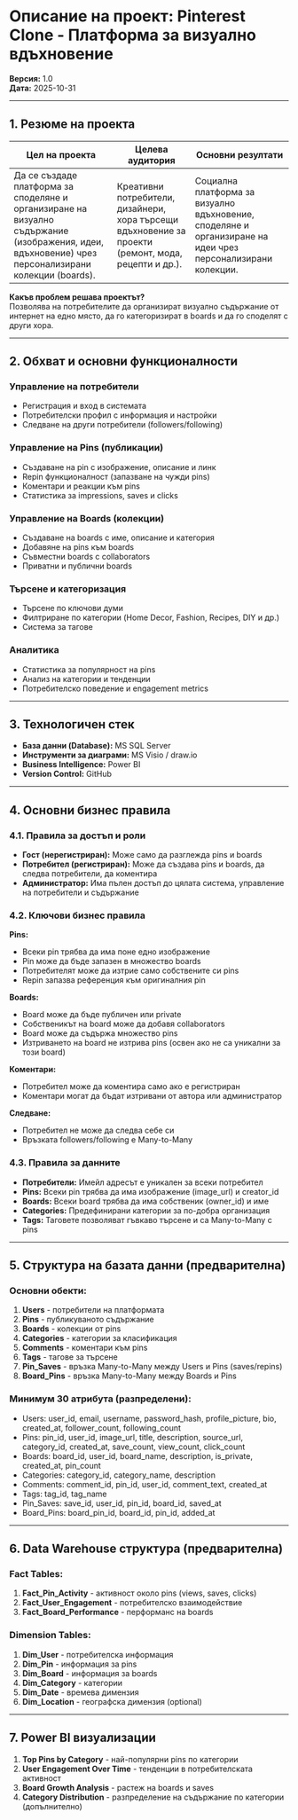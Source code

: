 # Описание на проект: Pinterest Clone - Платформа за визуално вдъхновение

**Версия:** 1.0  
**Дата:** 2025-10-31

---

## 1. Резюме на проекта

| Цел на проекта | Целева аудитория | Основни резултати |
|----------------|------------------|-------------------|
| Да се създаде платформа за споделяне и организиране на визуално съдържание (изображения, идеи, вдъхновение) чрез персонализирани колекции (boards). | Креативни потребители, дизайнери, хора търсещи вдъхновение за проекти (ремонт, мода, рецепти и др.). | Социална платформа за визуално вдъхновение, споделяне и организиране на идеи чрез персонализирани колекции. |

**Какъв проблем решава проектът?**  
Позволява на потребителите да организират визуално съдържание от интернет на едно място, да го категоризират в boards и да го споделят с други хора.

---

## 2. Обхват и основни функционалности

### Управление на потребители
- Регистрация и вход в системата
- Потребителски профил с информация и настройки
- Следване на други потребители (followers/following)

### Управление на Pins (публикации)
- Създаване на pin с изображение, описание и линк
- Repin функционалност (запазване на чужди pins)
- Коментари и реакции към pins
- Статистика за impressions, saves и clicks

### Управление на Boards (колекции)
- Създаване на boards с име, описание и категория
- Добавяне на pins към boards
- Съвместни boards с collaborators
- Приватни и публични boards

### Търсене и категоризация
- Търсене по ключови думи
- Филтриране по категории (Home Decor, Fashion, Recipes, DIY и др.)
- Система за тагове

### Аналитика
- Статистика за популярност на pins
- Анализ на категории и тенденции
- Потребителско поведение и engagement metrics

---

## 3. Технологичен стек

- **База данни (Database):** MS SQL Server
- **Инструменти за диаграми:** MS Visio / draw.io
- **Business Intelligence:** Power BI
- **Version Control:** GitHub

---

## 4. Основни бизнес правила

### 4.1. Правила за достъп и роли

- **Гост (нерегистриран):** Може само да разглежда pins и boards
- **Потребител (регистриран):** Може да създава pins и boards, да следва потребители, да коментира
- **Администратор:** Има пълен достъп до цялата система, управление на потребители и съдържание

### 4.2. Ключови бизнес правила

**Pins:**
- Всеки pin трябва да има поне едно изображение
- Pin може да бъде запазен в множество boards
- Потребителят може да изтрие само собствените си pins
- Repin запазва референция към оригиналния pin

**Boards:**
- Board може да бъде публичен или private
- Собственикът на board може да добавя collaborators
- Board може да съдържа множество pins
- Изтриването на board не изтрива pins (освен ако не са уникални за този board)

**Коментари:**
- Потребител може да коментира само ако е регистриран
- Коментари могат да бъдат изтривани от автора или администратор

**Следване:**
- Потребител не може да следва себе си
- Връзката followers/following е Many-to-Many

### 4.3. Правила за данните

- **Потребители:** Имейл адресът е уникален за всеки потребител
- **Pins:** Всеки pin трябва да има изображение (image_url) и creator_id
- **Boards:** Всеки board трябва да има собственик (owner_id) и име
- **Categories:** Предефинирани категории за по-добра организация
- **Tags:** Таговете позволяват гъвкаво търсене и са Many-to-Many с pins

---

## 5. Структура на базата данни (предварителна)

### Основни обекти:
1. **Users** - потребители на платформата
2. **Pins** - публикуваното съдържание
3. **Boards** - колекции от pins
4. **Categories** - категории за класификация
5. **Comments** - коментари към pins
6. **Tags** - тагове за търсене
7. **Pin_Saves** - връзка Many-to-Many между Users и Pins (saves/repins)
8. **Board_Pins** - връзка Many-to-Many между Boards и Pins

### Минимум 30 атрибута (разпределени):
- Users: user_id, email, username, password_hash, profile_picture, bio, created_at, follower_count, following_count
- Pins: pin_id, user_id, image_url, title, description, source_url, category_id, created_at, save_count, view_count, click_count
- Boards: board_id, user_id, board_name, description, is_private, created_at, pin_count
- Categories: category_id, category_name, description
- Comments: comment_id, pin_id, user_id, comment_text, created_at
- Tags: tag_id, tag_name
- Pin_Saves: save_id, user_id, pin_id, board_id, saved_at
- Board_Pins: board_pin_id, board_id, pin_id, added_at

---

## 6. Data Warehouse структура (предварителна)

### Fact Tables:
1. **Fact_Pin_Activity** - активност около pins (views, saves, clicks)
2. **Fact_User_Engagement** - потребителско взаимодействие
3. **Fact_Board_Performance** - перформанс на boards

### Dimension Tables:
1. **Dim_User** - потребителска информация
2. **Dim_Pin** - информация за pins
3. **Dim_Board** - информация за boards
4. **Dim_Category** - категории
5. **Dim_Date** - времева димензия
6. **Dim_Location** - географска димензия (optional)

---

## 7. Power BI визуализации

1. **Top Pins by Category** - най-популярни pins по категории
2. **User Engagement Over Time** - тенденции в потребителската активност
3. **Board Growth Analysis** - растеж на boards и saves
4. **Category Distribution** - разпределение на съдържание по категории (допълнително)